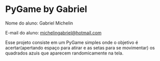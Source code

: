 # PyGame by Gabriel
Nome do aluno: Gabriel Michelin

E-mail do aluno: michelingabriel@hotmail.com

Esse projeto consiste em um PyGame simples onde o objetivo é acertar(apertando espaço para atirar e as setas para se movimentar) os quadrados azuis que aparecem randomicamente na tela.
